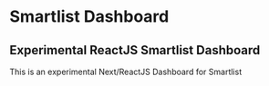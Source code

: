 # Smartlist Dashboard

## Experimental ReactJS Smartlist Dashboard

This is an experimental Next/ReactJS Dashboard for Smartlist
